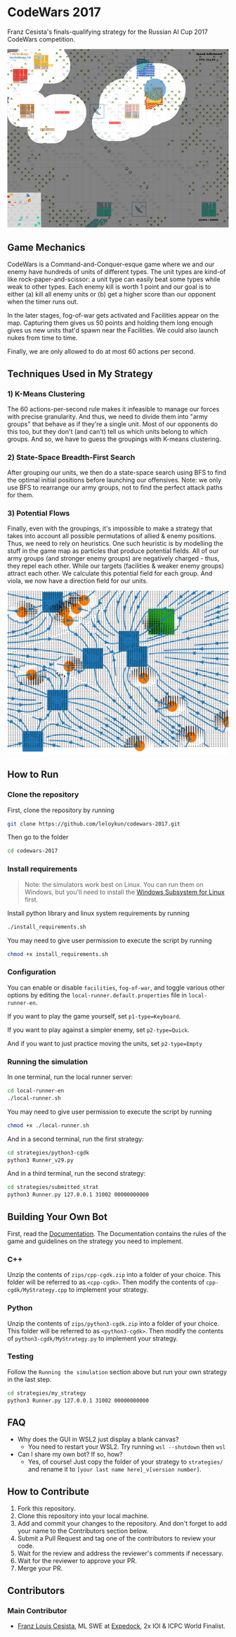 # CodeWars 2017

Franz Cesista's finals-qualifying strategy for the Russian AI Cup 2017 CodeWars competition.

![](screenshot_nuke.png)

## Game Mechanics

CodeWars is a Command-and-Conquer-esque game where we and our enemy have hundreds of units of different types. The unit types are kind-of like rock-paper-and-scissor: a unit type can easily beat some types while weak to other types. Each enemy kill is worth 1 point and our goal is to either (a) kill all enemy units or (b) get a higher score than our opponent when the timer runs out.

In the later stages, fog-of-war gets activated and Facilities appear on the map. Capturing them gives us 50 points and holding them long enough gives us new units that'd spawn near the Facilities. We could also launch nukes from time to time.

Finally, we are only allowed to do at most 60 actions per second.

## Techniques Used in My Strategy

### 1) K-Means Clustering

The 60 actions-per-second rule makes it infeasible to manage our forces with precise granularity. And thus, we need to divide them into "army groups" that behave as if they're a single unit. Most of our opponents do this too, but they don't (and can't) tell us which units belong to which groups. And so, we have to guess the groupings with K-means clustering.

### 2) State-Space Breadth-First Search

After grouping our units, we then do a state-space search using BFS to find the optimal initial positions before launching our offensives. Note: we only use BFS to rearrange our army groups, not to find the perfect attack paths for them.

### 3) Potential Flows

Finally, even with the groupings, it's impossible to make a strategy that takes into account all possible permutations of allied & enemy positions. Thus, we need to rely on heuristics. One such heuristic is by modelling the stuff in the game map as particles that produce potential fields. All of our army groups (and stronger enemy groups) are negatively charged - thus, they repel each other. While our targets (facilities & weaker enemy groups) attract each other. We calculate this potential field for each group. And viola, we now have a direction field for our units.

![](potential_flow.png)

## How to Run

### Clone the repository

First, clone the repository by running

```bash
git clone https://github.com/leloykun/codewars-2017.git
```

Then go to the folder

```bash
cd codewars-2017
```

### Install requirements

> Note: the simulators work best on Linux. You can run them on Windows, but you'll need to install the [Windows Subsystem for Linux](https://docs.microsoft.com/en-us/windows/wsl/install) first.

Install python library and linux system requirements by running

```bash
./install_requirements.sh
```

You may need to give user permission to execute the script by running

```bash
chmod +x install_requirements.sh
```

### Configuration

You can enable or disable `facilities`, `fog-of-war`, and toggle various other options by editing the `local-runner.default.properties` file in `local-runner-en`.

If you want to play the game yourself, set `p1-type=Keyboard`.

If you want to play against a simpler enemy, set `p2-type=Quick`.

And if you want to just practice moving the units, set `p2-type=Empty`

### Running the simulation

In one terminal, run the local runner server:

```bash
cd local-runner-en
./local-runner.sh
```

You may need to give user permission to execute the script by running

```bash
chmod +x ./local-runner.sh
```

And in a second terminal, run the first strategy:

```bash
cd strategies/python3-cgdk
python3 Runner_v29.py
```

And in a third terminal, run the second strategy:

```bash
cd strategies/submitted_strat
python3 Runner.py 127.0.0.1 31002 00000000000
```

## Building Your Own Bot

First, read the [Documentation](docs/codewars_2017_docs_1_2_2.pdf). The Documentation contains the rules of the game and guidelines on the strategy you need to implement.

### C++

Unzip the contents of `zips/cpp-cgdk.zip` into a folder of your choice. This folder will be referred to as `<cpp-cgdk>`. Then modify the contents of `cpp-cgdk/MyStrategy.cpp` to implement your strategy.

### Python

Unzip the contents of `zips/python3-cgdk.zip` into a folder of your choice. This folder will be referred to as `<python3-cgdk>`. Then modify the contents of `python3-cgdk/MyStrategy.py` to implement your strategy.

### Testing

Follow the `Running the simulation` section above but run your own strategy in the last step.

```bash
cd strategies/my_strategy
python3 Runner.py 127.0.0.1 31002 00000000000
```

## FAQ

- Why does the GUI in WSL2 just display a blank canvas?
  - You need to restart your WSL2. Try running `wsl --shutdown` then `wsl`
- Can I share my own bot? If so, how?
  - Yes, of course! Just copy the folder of your strategy to `strategies/` and rename it to `[your last name here]_v[version number]`.

## How to Contribute

1. Fork this repository.
2. Clone this repository into your local machine.
3. Add and commit your changes to the repository. And don't forget to add your name to the Contributors section below.
4. Submit a Pull Request and tag one of the contributors to review your code.
5. Wait for the review and address the reviewer's comments if necessary.
6. Wait for the reviewer to approve your PR.
7. Merge your PR.

## Contributors

### Main Contributor

- [Franz Louis Cesista](https://github.com/leloykun), ML SWE at [Expedock](https://github.com/expedock), 2x IOI & ICPC World Finalist.
